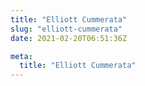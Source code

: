 ```yaml
---
title: "Elliott Cummerata"
slug: "elliott-cummerata"
date: 2021-02-20T06:51:36Z

meta:
  title: "Elliott Cummerata"
---
```


